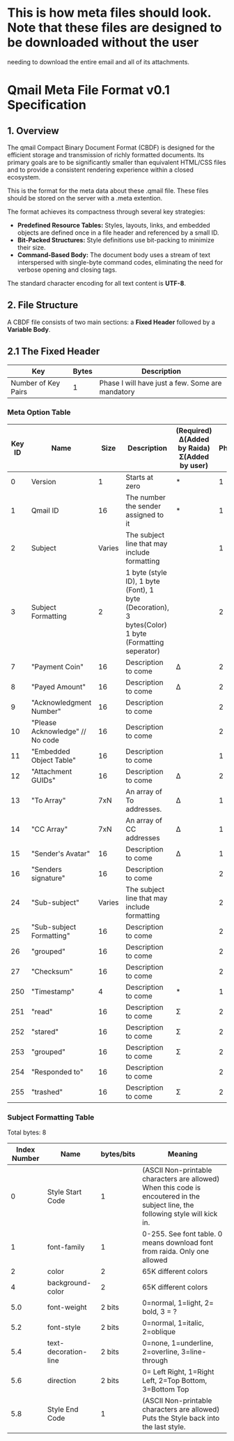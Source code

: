 # This is how meta files should look. Note that these files are designed to be downloaded without the user
needing to download the entire email and all of its attachments. 

# **Qmail Meta File Format v0.1 Specification**

## **1\. Overview**

The qmail Compact Binary Document Format (CBDF) is designed for the efficient storage and transmission of richly formatted documents. 
Its primary goals are to be significantly smaller than equivalent HTML/CSS files and to provide a consistent rendering experience 
within a closed ecosystem.

This is the format for the meta data about these .qmail file. These files should be stored on the server with a .meta extention. 

The format achieves its compactness through several key strategies:

* **Predefined Resource Tables:** Styles, layouts, links, and embedded objects are defined once in a file header and referenced by a small ID.  
* **Bit-Packed Structures:** Style definitions use bit-packing to minimize their size.  
* **Command-Based Body:** The document body uses a stream of text interspersed with single-byte command codes, eliminating the need for verbose opening and closing tags.

The standard character encoding for all text content is **UTF-8**.

## **2\. File Structure**

A CBDF file consists of two main sections: a **Fixed Header** followed by a **Variable Body**.

## **2.1 The Fixed Header**

Key | Bytes | Description
---|---|---
Number of Key Pairs | 1 | Phase I will have just a few. Some are mandatory


### Meta Option Table

| Key ID | Name | Size | Description | (Required) Δ(Added by Raida) Σ(Added by user) | Phase |
|---|---|---|---|---|---|
| 0 | Version | 1 | Starts at zero | * | 1 |
| 1 | Qmail ID | 16 | The number the sender assigned to it | * | 1 |
| 2 | Subject | Varies| The subject line that may include formatting | | 1 |
| 3 | Subject Formatting | 2 | 1 byte (style ID), 1 byte (Font), 1 byte (Decoration), 3 bytes(Color) 1 byte (Formatting seperator) | | 2 |
| 7 | "Payment Coin" | 16 | Description to come | Δ | 2 |
| 8 | "Payed Amount" | 16 | Description to come | Δ | 2 |
| 9 | "Acknowledgment Number" | 16 | Description to come | | 2 |
| 10| "Please Acknowledge" // No code | 16 | Description to come | | 2 |
| 11| "Embedded Object Table" | 16 | Description to come | | 1 |
| 12| "Attachment GUIDs" | 16 | Description to come | Δ | 2 |
| 13| "To Array" | 7xN | An array of To addresses. | Δ| 1 |
| 14| "CC Array" | 7xN | An array of CC addresses | Δ| 1 |
| 15| "Sender's Avatar" | 16 | Description to come | Δ | 1 |
| 16| "Senders signature" | 16 | Description to come | | 2 |
| 24 | "Sub-subject" | Varies| The subject line that may include formatting | | 2 |
| 25 | "Sub-subject Formatting" | 16 | Description to come | | 2|
| 26 | "grouped" | 16 | Description to come | | 2 |
| 27| "Checksum" | 16 | Description to come | | 2 |
| 250 | "Timestamp" | 4 | Description to come | * | 1 |
| 251 | "read" | 16 | Description to come | Σ | 2 |
| 252 | "stared" | 16 | Description to come | Σ | 2 |
| 253 | "grouped" | 16 | Description to come | Σ | 2 |
| 254 | "Responded to" | 16 | Description to come | | 2 |
| 255 | "trashed" | 16 | Description to come | Σ | 2 |



### Subject Formatting Table
Total bytes: 8

Index Number |Name  | bytes/bits | Meaning
---|---|---|---
0 | Style Start Code      | 1      | (ASCII Non-printable characters are allowed) When this code is encoutered in the subject line, the following style will kick in. 
1 | font-family           | 1      | 0-255. See font table. 0 means download font from raida. Only one allowed
2 | color                 | 2      | 65K different colors
4 | background-color      | 2      | 65K different colors
5.0 | font-weight         | 2 bits | 0=normal, 1=light, 2= bold, 3 = ?
5.2| font-style           | 2 bits | 0=normal, 1=italic, 2=oblique
5.4 | text-decoration-line| 2 bits | 0=none, 1=underline, 2=overline, 3=line-through
5.6 | direction           | 2 bits | 0= Left Right, 1=Right Left, 2=Top Bottom, 3=Bottom Top
5.8| Style End Code       | 1      | (ASCII Non-printable characters are allowed) Puts the Style back into the last style. 
